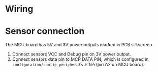 # Wiring

# Sensor connection

The MCU board has 5V and 3V power outputs marked in PCB silkscreen.

1. Connect sensors VCC and Debug pin on 3V power output.
2. Connect sensors data pin to MCP DATA PIN, which is configured in 
   `configuration/config_peripherals.h` file (pin A2 on MCU board).